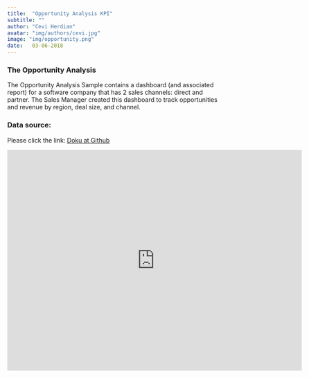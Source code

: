 ```yaml
---
title:  "Opportunity Analysis KPI"
subtitle: ""
author: "Cevi Herdian"
avatar: "img/authors/cevi.jpg"
image: "img/opportunity.png"
date:   03-06-2018
---
```


### The Opportunity Analysis
The Opportunity Analysis Sample contains a dashboard (and associated report) for a software company that has 2 sales channels: direct and partner. The Sales Manager created this dashboard to track opportunities and revenue by region, deal size, and channel.

### Data source:
Please click the link: [Doku at Github](https://github.com/itsmecevi/opportunity-analysis-sample)


<iframe width="680" height="510" src="https://app.powerbi.com/view?r=eyJrIjoiYmVkODFiZDUtNDdhMi00MTBkLThlY2MtYzU0MzhjODRiNTNlIiwidCI6IjU3NTMyN2Q0LTBmNGMtNGI5ZS1hNzE4LWQwOTViMWMyMzdiNSIsImMiOjh9" frameborder="0" allowFullScreen="true"></iframe>

